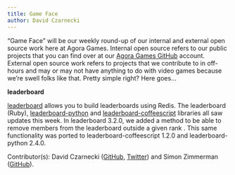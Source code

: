 ```yaml
---
title: Game Face
author: David Czarnecki
---
```

“Game Face” will be our weekly round-up of our internal and external open source work here at Agora Games. Internal open source refers to our public projects that you can find over at our [Agora Games GitHub](https://github.com/agoragames/) account. External open source work refers to projects that we contribute to in off-hours and may or may not have anything to do with video games because we’re swell folks like that. Pretty simple right? Here goes…

 **leaderboard**

 [leaderboard](https://github.com/agoragames/leaderboard/) allows you to build leaderboards using Redis. The leaderboard (Ruby), [leaderboard-python](https://github.com/agoragames/leaderboard-python) and [leaderboard-coffeescript](https://github.com/agoragames/leaderboard-coffeescript) libraries all saw updates this week. In leaderboard 3.2.0, we added a method to be able to remove members from the leaderboard outside a given rank . This same functionality was ported to leaderboard-coffeescript 1.2.0 and leaderboard-python 2.4.0.

 Contributor(s): David Czarnecki ([GitHub](https://github.com/czarneckid/), [Twitter](https://twitter.com/czarneckid)) and Simon Zimmerman ([GitHub](https://github.com/simonz05/)).
